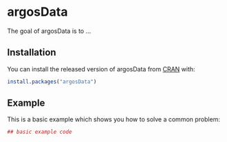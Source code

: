 # argosData

The goal of argosData is to ...

## Installation

You can install the released version of argosData from [CRAN](https://CRAN.R-project.org) with:

``` r
install.packages("argosData")
```

## Example

This is a basic example which shows you how to solve a common problem:

``` r
## basic example code
```

